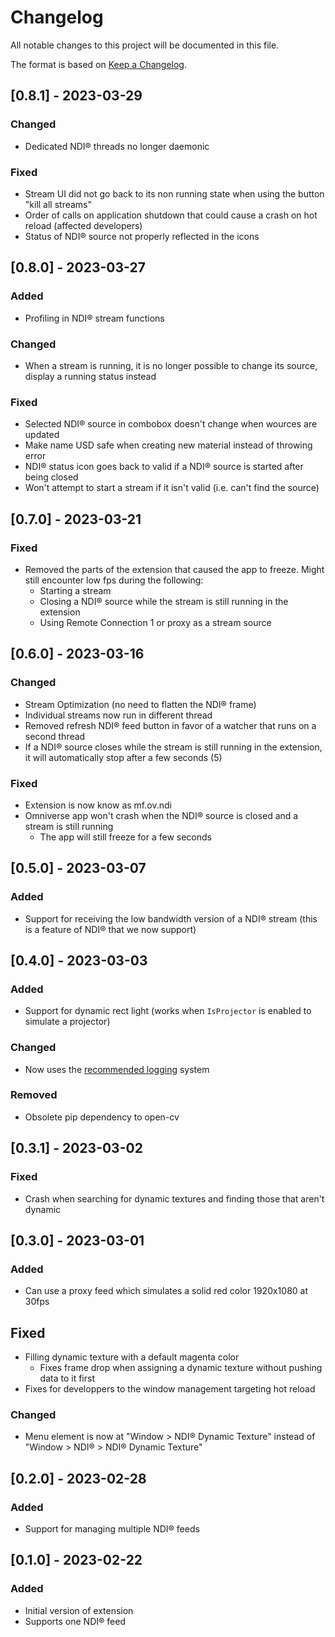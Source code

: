 # Changelog

All notable changes to this project will be documented in this file.

The format is based on [Keep a Changelog](https://keepachangelog.com/en/1.0.0/).

## [0.8.1] - 2023-03-29

### Changed
- Dedicated NDI® threads no longer daemonic

### Fixed
- Stream UI did not go back to its non running state when using the button "kill all streams"
- Order of calls on application shutdown that could cause a crash on hot reload (affected developers)
- Status of NDI® source not properly reflected in the icons

## [0.8.0] - 2023-03-27

### Added
- Profiling in NDI® stream functions

### Changed
- When a stream is running, it is no longer possible to change its source, display a running status instead

### Fixed
- Selected NDI® source in combobox doesn't change when wources are updated
- Make name USD safe when creating new material instead of throwing error
- NDI® status icon goes back to valid if a NDI® source is started after being closed
- Won't attempt to start a stream if it isn't valid (i.e. can't find the source)

## [0.7.0] - 2023-03-21

### Fixed
- Removed the parts of the extension that caused the app to freeze. Might still encounter low fps during the following:
    - Starting a stream
    - Closing a NDI® source while the stream is still running in the extension
    - Using Remote Connection 1 or proxy as a stream source

## [0.6.0] - 2023-03-16

### Changed
- Stream Optimization (no need to flatten the NDI® frame)
- Individual streams now run in different thread
- Removed refresh NDI® feed button in favor of a watcher that runs on a second thread
- If a NDI® source closes while the stream is still running in the extension, it will automatically stop after a few seconds (5)

### Fixed
- Extension is now know as mf.ov.ndi
- Omniverse app won't crash when the NDI® source is closed and a stream is still running
    - The app will still freeze for a few seconds

## [0.5.0] - 2023-03-07

### Added
- Support for receiving the low bandwidth version of a NDI® stream (this is a feature of NDI® that we now support)

## [0.4.0] - 2023-03-03

### Added
- Support for dynamic rect light (works when `IsProjector` is enabled to simulate a projector)

### Changed
- Now uses the [recommended logging](https://docs.omniverse.nvidia.com/kit/docs/kit-manual/latest/guide/logging.html) system

### Removed
- Obsolete pip dependency to open-cv

## [0.3.1] - 2023-03-02

### Fixed
- Crash when searching for dynamic textures and finding those that aren't dynamic

## [0.3.0] - 2023-03-01

### Added
- Can use a proxy feed which simulates a solid red color 1920x1080 at 30fps

## Fixed
- Filling dynamic texture with a default magenta color
    - Fixes frame drop when assigning a dynamic texture without pushing data to it first
- Fixes for developpers to the window management targeting hot reload

### Changed
- Menu element is now at "Window > NDI® Dynamic Texture" instead of "Window > NDI® > NDI® Dynamic Texture"

## [0.2.0] - 2023-02-28

### Added
- Support for managing multiple NDI® feeds

## [0.1.0] - 2023-02-22

### Added
- Initial version of extension
- Supports one NDI® feed

